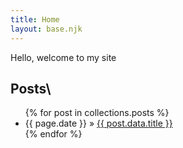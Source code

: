 ```yaml
---
title: Home
layout: base.njk
---
```

Hello, welcome to my site  

## Posts\

<ul>
{% for post in collections.posts %}
 <li><span>{{ page.date }}</span> &raquo; <a href="{{ post.url }}">{{ post.data.title }}</a></li>
{% endfor %}
</ul>

